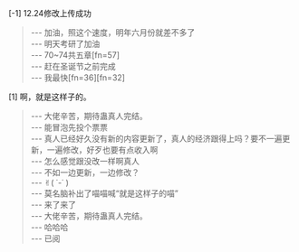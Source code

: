 
[-1] 12.24修改上传成功
>--- 加油，照这个速度，明年六月份就差不多了<br>
>--- 明天考研了加油<br>
>--- 70~74共五章[fn=57]<br>
>--- 赶在圣诞节之前完成<br>
>--- 我最快[fn=36][fn=32]<br>

[1] 啊，就是这样子的。
>--- 大佬辛苦，期待蛊真人完结。<br>
>--- 能冒泡先投个票票<br>
>--- 真人已经好久没有新的内容更新了，真人的经济跟得上吗？要不一遍更新，一遍修改，好歹也要有点收入啊<br>
>--- 怎么感觉跟没改一样啊真人<br>
>--- 不如一边更新，一边修改？<br>
>--- ✌︎( ˙-˙︎︎︎ )<br>
>--- 莫名脑补出了喵喵喊“就是这样子的喵”<br>
>--- 来了来了<br>
>--- 大佬辛苦，期待蛊真人完结。<br>
>--- 哈哈哈<br>
>--- 已阅<br>
